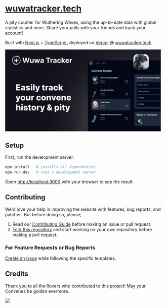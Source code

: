 # [wuwatracker.tech](https://wuwatracker.tech)

A pity counter for Wuthering Waves, using the up-to-date data with global statistics and more. Share your pulls with your friends and track your account!

Built with [Next.js](https://nextjs.org/) + [TypeScript](https://www.typescriptlang.org/), deployed on [Vercel](https://vercel.com/) @ [wuwatracker.tech](https://wuwatracker.tech).

<img width="1080" src="./README-banner.png" />

## Setup

First, run the development server:

```bash
npm install   # installs all dependencies
npm run dev   # runs a development server
```

Open [http://localhost:3000](http://localhost:3000) with your browser to see the result.

## Contributing

We'd love your help in improving the website with features, bug reports, and patches. But before doing so, please;

1. Read our [Contributing Guide](./CONTRIBUTING.md) before making an issue or pull request.
2. [Fork this repository](https://github.com/Luzefiru/wuwatracker/fork) and start working on your own repository before making a pull request.

### For Feature Requests or Bug Reports

[Create an issue](https://github.com/Luzefiru/wuwatracker/issues/new/choose) while following the specific templates.

## Credits

Thank you to all the Rovers who contributed to this project! May your Convenes be golden evermore.

<a href="https://github.com/Luzefiru/wuwatracker/graphs/contributors">
  <img src="https://contrib.rocks/image?repo=Luzefiru/wuwatracker" />
</a>
